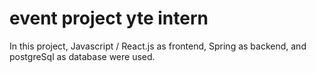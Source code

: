 # event project yte intern
  In this project, Javascript / React.js as frontend, Spring as backend, and postgreSql as database were used.
